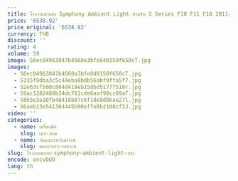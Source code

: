 ```yaml
---
title: โรงงานขายส่ง Symphony Ambient Light สําหรับ 5 Series F10 F11 F18 2011-2017 บรรยากาศโคมไฟภายในชุดอัพเกรด - 18 ไฟ
price: '6538.92'
price_original: '6538.92'
currency: THB
discount: ''
rating: 4
volume: 59
image: S6ec04963847b4560a3bfe840150f650cT.jpg
images:
  - S6ec04963847b4560a3bfe840150f650cT.jpg
  - S335f9dba3c5c44eba8bdb56abf9ffa5f7.jpg
  - S2e63cfb00c884d419eb15dbd51777518r.jpg
  - S9ac1282480b34dc781cde6aaf98cc69aT.jpg
  - S865e3a10fb48418b87c6f1de9d9bae27l.jpg
  - S6aeb13e541304445b96effe8b2108cf3J.jpg
video: ''
categories:
  - name: เครื่องมือ
    slug: เคร-องม
  - name: วัดและการวิเคราะห์
    slug: ดและการว-เคราะห
slug: โรงงานขายส-symphony-ambient-light-าหร
encode: oncvDUO
lang: th
---
```

  
